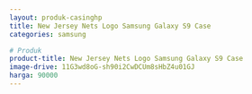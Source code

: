 ```yaml
---
layout: produk-casinghp
title: New Jersey Nets Logo Samsung Galaxy S9 Case
categories: samsung

# Produk
product-title: New Jersey Nets Logo Samsung Galaxy S9 Case
image-drive: 11G3wd8oG-sh90i2CwDCUm8sHbZ4u01GJ
harga: 90000
---
```

